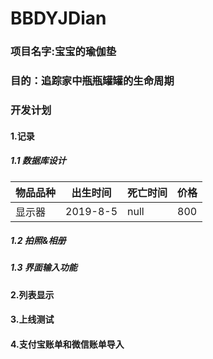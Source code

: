 # BBDYJDian
### 项目名字:宝宝的瑜伽垫
### 目的：追踪家中瓶瓶罐罐的生命周期

### 开发计划
#### 1.记录
##### 1.1 数据库设计
|物品品种 |出生时间|死亡时间|价格|
| ------ | ------ | ------ |-------|
|显示器|2019-8-5|null|800|
##### 1.2 拍照&相册
##### 1.3 界面输入功能
#### 2.列表显示
#### 3.上线测试
#### 4.支付宝账单和微信账单导入




